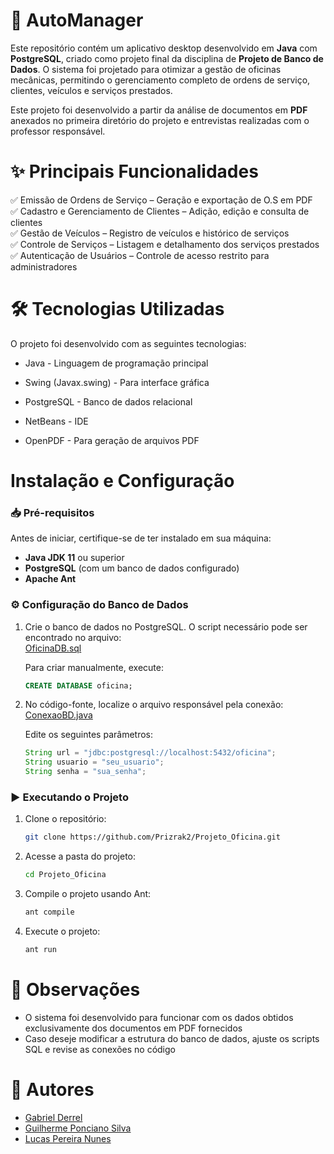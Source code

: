 # 🚗 **AutoManager**

Este repositório contém um aplicativo desktop desenvolvido em **Java** com **PostgreSQL**, criado como projeto final da disciplina de **Projeto de Banco de Dados**. O sistema foi projetado para otimizar a gestão de oficinas mecânicas, permitindo o gerenciamento completo de ordens de serviço, clientes, veículos e serviços prestados.

Este projeto foi desenvolvido a partir da análise de documentos em **PDF** anexados no primeira diretório do projeto e entrevistas realizadas com o professor responsável.

# ✨ Principais Funcionalidades

✅ Emissão de Ordens de Serviço – Geração e exportação de O.S em PDF    
✅ Cadastro e Gerenciamento de Clientes – Adição, edição e consulta de clientes    
✅ Gestão de Veículos – Registro de veículos e histórico de serviços    
✅ Controle de Serviços – Listagem e detalhamento dos serviços prestados    
✅ Autenticação de Usuários – Controle de acesso restrito para administradores    

# 🛠️ Tecnologias Utilizadas

O projeto foi desenvolvido com as seguintes tecnologias:

- Java - Linguagem de programação principal

- Swing (Javax.swing) - Para interface gráfica

- PostgreSQL - Banco de dados relacional

- NetBeans - IDE

- OpenPDF - Para geração de arquivos PDF

# Instalação e Configuração

### 📥 Pré-requisitos

Antes de iniciar, certifique-se de ter instalado em sua máquina:

- **Java JDK 11** ou superior
- **PostgreSQL** (com um banco de dados configurado)
- **Apache Ant**

### ⚙️ Configuração do Banco de Dados
1. Crie o banco de dados no PostgreSQL. O script necessário pode ser encontrado no arquivo:    
   [OficinaDB.sql](https://github.com/Prizrak2/Projeto_Oficina/blob/main/OficinaDB.sql)
   
   Para criar manualmente, execute:

   ```sql
   CREATE DATABASE oficina;

3. No código-fonte, localize o arquivo responsável pela conexão:    
   [ConexaoBD.java](https://github.com/Prizrak2/Projeto_Oficina/blob/main/ProjetoOficina_TrabalhoFinal/src/conexao/ConexaoBD.java)
   
   Edite os seguintes parâmetros:

   ```java
   String url = "jdbc:postgresql://localhost:5432/oficina";
   String usuario = "seu_usuario";
   String senha = "sua_senha";

### ▶️ Executando o Projeto
1. Clone o repositório:

   ```bash
   git clone https://github.com/Prizrak2/Projeto_Oficina.git

2. Acesse a pasta do projeto:

   ```bash
   cd Projeto_Oficina

3. Compile o projeto usando Ant:

   ```bash
   ant compile

4. Execute o projeto:

   ```bash
   ant run

# 📌 Observações
- O sistema foi desenvolvido para funcionar com os dados obtidos exclusivamente dos documentos em PDF fornecidos
- Caso deseje modificar a estrutura do banco de dados, ajuste os scripts SQL e revise as conexões no código

# 👥 Autores

- [Gabriel Derrel](https://github.com/gabriel0derrel)
- [Guilherme Ponciano Silva](https://github.com/Guilheme-collab)
- [Lucas Pereira Nunes](https://github.com/Prizrak2)
